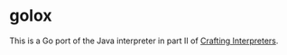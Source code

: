 # golox

This is a Go port of the Java interpreter in part II of [Crafting Interpreters](https://craftinginterpreters.com).

